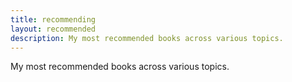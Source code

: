 ```yaml
---
title: recommending
layout: recommended
description: My most recommended books across various topics.
---
```


My most recommended books across various topics.